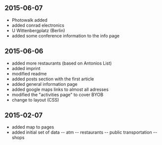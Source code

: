 2015-06-07
----------
- Photowalk added
- added conrad electronics
- U Wittenbergplatz (Berlin)
- added some conference information to the info page

2015-06-06
----------
- added more restaurants (based on Antonios List)
- added imprint
- modified readme
- added posts section with the first article
- added general information page
- added google maps links to almost all adresses
- modified the "activities page" to cover BYOB
- change to layout (CSS)


2015-02-07
----------
- added map to pages
- added initial set of data
-- atm
-- restaurants
-- public transportation
-- shops
